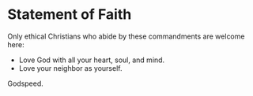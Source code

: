 # Statement of Faith

Only ethical Christians who abide by these commandments are welcome here:
- Love God with all your heart, soul, and mind.
- Love your neighbor as yourself.

Godspeed.
